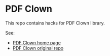 PDF Clown
=========

This repo contains hacks for PDF Clown library.

See:
- [PDF Clown home page](http://www.stefanochizzolini.it/en/projects/clown/index.html)
- [PDF Clown original repo](http://sourceforge.net/projects/clown/)

